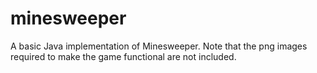# minesweeper
A basic Java implementation of Minesweeper.
Note that the png images required to make the game functional are not included.
